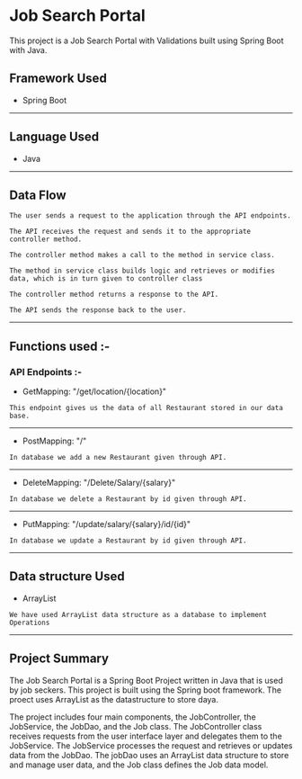 # Job Search Portal
This project is a Job Search Portal with Validations built using Spring Boot with Java.

## Framework Used
* Spring Boot

---

## Language Used
* Java
---

## Data Flow

```
The user sends a request to the application through the API endpoints.
```
```
The API receives the request and sends it to the appropriate controller method.
```
```
The controller method makes a call to the method in service class.
```
```
The method in service class builds logic and retrieves or modifies data, which is in turn given to controller class
```
```
The controller method returns a response to the API.
```
```
The API sends the response back to the user.
```

---

## Functions used :-

### API Endpoints :-

* GetMapping: "/get/location/{location}"
```
This endpoint gives us the data of all Restaurant stored in our data base.
```

---

* PostMapping: "/"
```
In database we add a new Restaurant given through API.
```

---

* DeleteMapping: "/Delete/Salary/{salary}"
```
In database we delete a Restaurant by id given through API.
```

---

* PutMapping: "/update/salary/{salary}/id/{id}"
```
In database we update a Restaurant by id given through API.
```

---

## Data structure Used
* ArrayList
```
We have used ArrayList data structure as a database to implement Operations 
```
---

## Project Summary
The Job Search Portal is a Spring Boot Project written in Java that is used by job seckers. This project is built using the Spring boot framework. The proect uses ArrayList as the datastructure to store daya.

The project includes four main components, the JobController, the JobService, the JobDao, and the Job class. The JobController class receives requests from the user interface layer and delegates them to the JobService. The JobService processes the request and retrieves or updates data from the JobDao. The jobDao uses an ArrayList data structure to store and manage user data, and the Job class defines the Job data model.
